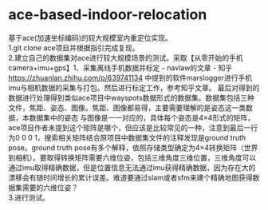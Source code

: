 # ace-based-indoor-relocation
基于ace(加速坐标编码)的较大规模室内重定位实现。  
1.git clone ace项目并根据指引完成复现。  
2.建立自己的数据集对ace进行较大规模场景的测试。采取【从零开始的手机camera+imu+gps】1、采集离线手机数据并标定 - navlaw的文章 - 知乎
https://zhuanlan.zhihu.com/p/639741134 中提到的软件marslogger进行手机imu与相机数据的采集与打包。然后进行标定工作，参考知乎文章。
最后对得到的数据进行处理得到类似ace项目中wayspots数据形式的数据集。数据集包括三种文件，焦距、姿态、图像。焦距、图像都易得，主要需要理解的是姿态这一类数据，本数据集中的姿态
与图像是一一对应的，具体每个姿态是4×4形式的矩阵，ace项目作者未提到这个矩阵是哪个，但应该是比较常见的一种，注意到最后一行为0 0 0 1，搜索相关矩阵结合原项目中数据集文件的注释发现是ground truth pose。ground truth pose有多个解释，依照存储类型确定为4×4转换矩阵（世界到相机）。要取得转换矩阵需要六维位姿，包括三维角度三维位置，三维角度可以通过imu取得精确数据，但是位置信息无法通过imu获得精确数据，因为存在大的漂移会有随时间增长的累计误差。难道要通过slam或者sfm来建个精确地图获得数据集需要的六维位姿？  
3.进行测试。
